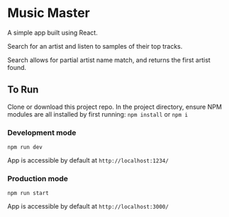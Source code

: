 # Music Master

A simple app built using React. 

Search for an artist and listen to samples of their top tracks. 

Search allows for partial artist name match, and returns the first artist found.

## To Run

Clone or download this project repo. In the project directory, ensure NPM modules are all installed by first 
running: `npm install` or `npm i`

### Development mode

```npm run dev``` 

App is accessible by default at `http://localhost:1234/`

### Production mode 

```npm run start``` 

App is accessible by default at `http://localhost:3000/`
